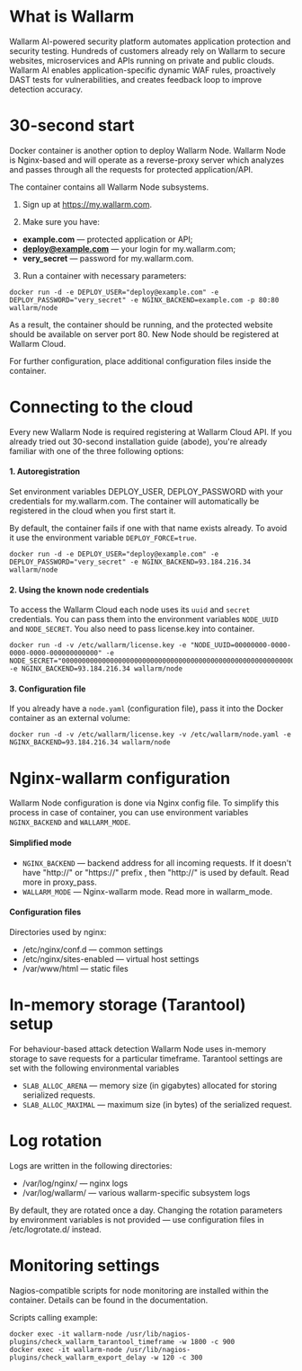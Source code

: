# What is Wallarm

Wallarm AI-powered security platform automates application protection and security testing. Hundreds of customers already rely on Wallarm to secure websites, microservices and APIs running on private and public clouds. Wallarm AI enables application-specific dynamic WAF rules, proactively DAST tests for vulnerabilities, and creates feedback loop to improve detection accuracy. 

# 30-second start

Docker container is another option to deploy Wallarm Node. Wallarm Node is Nginx-based and will operate as a reverse-proxy server which analyzes and passes through all the requests for protected application/API. 

The container contains all Wallarm Node subsystems.

1. Sign up at https://my.wallarm.com. 

2. Make sure you have:

 * **example.com** — protected application or API;
 * **deploy@example.com** — your login for my.wallarm.com;
 * **very_secret** — password for my.wallarm.com.

3. Run a container with necessary parameters:

 ```
docker run -d -e DEPLOY_USER="deploy@example.com" -e DEPLOY_PASSWORD="very_secret" -e NGINX_BACKEND=example.com -p 80:80 wallarm/node
```

As a result, the container should be running, and the protected website should be available on server port 80. New Node should be registered at Wallarm Cloud. 

For further configuration, place additional configuration files inside the container. 


# Connecting to the cloud

Every new Wallarm Node is required registering at Wallarm Cloud API. If you already tried out 30-second installation guide (abode), you're already familiar with one of the three following options: 

#### 1. Autoregistration

Set environment variables DEPLOY_USER, DEPLOY_PASSWORD with your credentials for my.wallarm.com. The container will automatically be registered in the cloud when you first start it.

By default, the container fails if one with that name exists already. To avoid it use the environment variable `DEPLOY_FORCE=true`.

```
docker run -d -e DEPLOY_USER="deploy@example.com" -e DEPLOY_PASSWORD="very_secret" -e NGINX_BACKEND=93.184.216.34 wallarm/node
```

#### 2. Using the known node credentials

To access the Wallarm Cloud each node uses its `uuid` and `secret` credentials. You can pass them into the environment variables `NODE_UUID` and `NODE_SECRET`. You also need to pass license.key into container.

```
docker run -d -v /etc/wallarm/license.key -e "NODE_UUID=00000000-0000-0000-0000-000000000000" -e NODE_SECRET="0000000000000000000000000000000000000000000000000000000000000000" -e NGINX_BACKEND=93.184.216.34 wallarm/node
```

#### 3. Configuration file

If you already have a `node.yaml` (configuration file), pass it into the Docker container as an external volume:

```
docker run -d -v /etc/wallarm/license.key -v /etc/wallarm/node.yaml -e NGINX_BACKEND=93.184.216.34 wallarm/node
```


# Nginx-wallarm configuration

Wallarm Node configuration is done via Nginx config file. To simplify this process in case of container, you can use environment variables `NGINX_BACKEND` and `WALLARM_MODE`.

#### Simplified mode

* `NGINX_BACKEND` — backend address for all incoming requests.
If it doesn't have "http://" or "https://" prefix , then "http://" is used by default. Read more in proxy_pass.
* `WALLARM_MODE` — Nginx-wallarm mode. Read more in wallarm_mode.

#### Configuration files

Directories used by nginx:
* /etc/nginx/conf.d — common settings
* /etc/nginx/sites-enabled — virtual host settings
* /var/www/html — static files


# In-memory storage (Tarantool) setup

For behaviour-based attack detection Wallarm Node uses in-memory storage to save requests for a particular timeframe. Tarantool settings are set with the following environmental variables

* `SLAB_ALLOC_ARENA` — memory size (in gigabytes) allocated for storing serialized requests.
* `SLAB_ALLOC_MAXIMAL` — maximum size (in bytes) of the serialized request.


# Log rotation

Logs are written in the following directories:
* /var/log/nginx/ — nginx logs
* /var/log/wallarm/ — various wallarm-specific subsystem logs 

By default, they are rotated once a day. Changing the rotation parameters by environment variables is not provided — use configuration files in /etc/logrotate.d/ instead.

# Monitoring settings

Nagios-compatible scripts for node monitoring are installed within the container. Details can be found in the documentation.

Scripts calling example:

```
docker exec -it wallarm-node /usr/lib/nagios-plugins/check_wallarm_tarantool_timeframe -w 1800 -c 900
docker exec -it wallarm-node /usr/lib/nagios-plugins/check_wallarm_export_delay -w 120 -c 300
```
